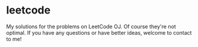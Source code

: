 leetcode
========

My solutions for the problems on LeetCode OJ.
Of course they're not optimal.
If you have any questions or have better ideas, welcome to contact to me!
